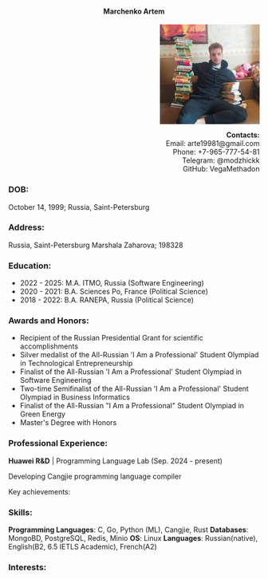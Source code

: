 <h4 align="center">Marchenko Artem</h4>

<div align="right">
    <img src="img/me.jpg" width="200" height="200"></img>
    <div style="margin-top: 10px;">
        <strong>Contacts:</strong><br>
        Email: arte19981@gmail.com<br>
        Phone: +7-965-777-54-81<br>
        Telegram: @modzhickk<br>
        GitHub: VegaMethadon<br>
    </div>
</div>

### DOB:

October 14, 1999; Russia, Saint-Petersburg

### Address:

Russia, Saint-Petersburg
Marshala Zaharova; 198328

### Education:

- 2022 - 2025: M.A. ITMO, Russia (Software Engineering)
- 2020 - 2021: B.A. Sciences Po, France (Political Science)
- 2018 - 2022: B.A. RANEPA, Russia (Political Science)

### Awards and Honors:
- Recipient of the Russian Presidential Grant for scientific accomplishments
- Silver medalist of the All-Russian 'I Am a Professional' Student Olympiad in Technological Entrepreneurship
- Finalist of the All-Russian 'I Am a Professional' Student Olympiad in Software Engineering
- Two-time Semifinalist of the All-Russian 'I Am a Professional' Student Olympiad in Business Informatics
- Finalist of the All-Russian "I Am a Professional" Student Olympiad in Green Energy
- Master's Degree with Honors

### Professional Experience:

**Huawei R&D** | Programming Language Lab (Sep. 2024 - present)

  Developing Cangjie programming language compiler
  
  Key achievements:

### Skills:
**Programming Languages**: C, Go, Python (ML), Cangjie, Rust
**Databases**: MongoBD, PostgreSQL, Redis, Minio
**OS**: Linux
**Languages**: Russian(native), English(B2, 6.5 IETLS Academic), French(A2)

### Interests:
